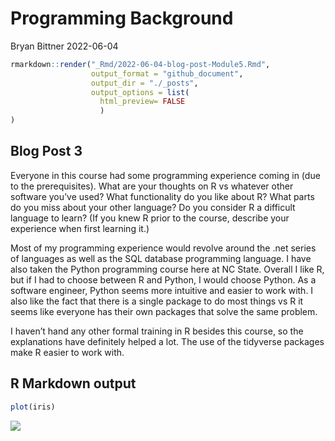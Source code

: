 Programming Background
================
Bryan Bittner
2022-06-04

``` r
rmarkdown::render("_Rmd/2022-06-04-blog-post-Module5.Rmd", 
                  output_format = "github_document",
                  output_dir = "./_posts",
                  output_options = list(
                    html_preview= FALSE
                    )
)
```

## Blog Post 3

Everyone in this course had some programming experience coming in (due
to the prerequisites). What are your thoughts on R vs whatever other
software you’ve used? What functionality do you like about R? What parts
do you miss about your other language? Do you consider R a difficult
language to learn? (If you knew R prior to the course, describe your
experience when first learning it.)

Most of my programming experience would revolve around the .net series
of languages as well as the SQL database programming language. I have
also taken the Python programming course here at NC State. Overall I
like R, but if I had to choose between R and Python, I would choose
Python. As a software engineer, Python seems more intuitive and easier
to work with. I also like the fact that there is a single package to do
most things vs R it seems like everyone has their own packages that
solve the same problem.

I haven’t hand any other formal training in R besides this course, so
the explanations have definitely helped a lot. The use of the tidyverse
packages make R easier to work with.

## R Markdown output

``` r
plot(iris)
```

![](../images/unnamed-chunk-2-1.png)<!-- -->
